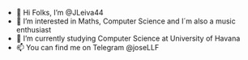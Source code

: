 - 👋 Hi Folks, I’m @JLeiva44
- 👀 I’m interested in Maths, Computer Science and I´m also a music enthusiast
- 🌱 I’m currently studying Computer Science at University of Havana 
- 📫 You can find me on Telegram @joseLLF

<!---
JLeiva44/JLeiva44 is a ✨ special ✨ repository because its `README.md` (this file) appears on your GitHub profile.
You can click the Preview link to take a look at your changes.
--->
